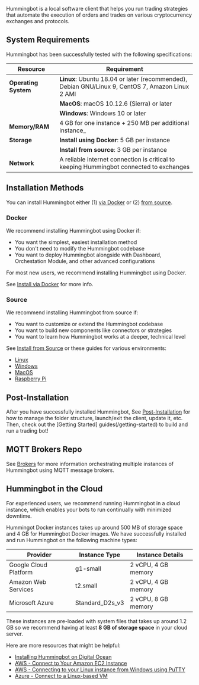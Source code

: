 Hummingbot is a local software client that helps you run trading strategies that automate the execution of orders and trades on various cryptocurrency exchanges and protocols.

## System Requirements

Hummingbot has been successfully tested with the following specifications:

| Resource             | Requirement                                                                                                                  |
| -------------------- | ---------------------------------------------------------------------------------------------------------------------------- |
| **Operating System** | **Linux**: Ubuntu 18.04 or later (recommended), Debian GNU/Linux 9, CentOS 7, Amazon Linux 2 AMI |
|                      | **MacOS**: macOS 10.12.6 (Sierra) or later                                                                                   |
|                      | **Windows**: Windows 10 or later                                                                                             |
| **Memory/RAM**       | 4 GB for one instance + 250 MB per additional instance_                                                                          |
| **Storage**          | **Install using Docker**: 5 GB per instance                                                                                  |
|                      | **Install from source**: 3 GB per instance                                                                                   |
| **Network**          | A reliable internet connection is critical to keeping Hummingbot connected to exchanges                                     |

## Installation Methods

You can install Hummingbot either (1) [via Docker](./docker.md) or (2) [from source](./source/).

### Docker

We recommend installing Hummingbot using Docker if:

- You want the simplest, easiest installation method
- You don't need to modify the Hummingbot codebase
- You want to deploy Hummingbot alongside with Dashboard, Orchestation Module, and other advanced configurations

For most new users, we recommend installing Hummingbot using Docker.

See [Install via Docker](./docker.md) for more info.

### Source

We recommend installing Hummingbot from source if:

- You want to customize or extend the Hummingbot codebase
- You want to build new components like connectors or strategies
- You want to learn how Hummingbot works at a deeper, technical level

See [Install from Source](./source/) or these guides for various environments:

* [Linux](./linux.md)
* [Windows](./windows.md)
* [MacOS](./mac.md)
* [Raspberry Pi](./raspberry-pi.md)

## Post-Installation

After you have successfully installed Hummingbot, See [Post-Installation](./post-installation.md) for how to manage the folder structure, launch/exit the client, update it, etc. Then, check out the [Getting Started] guides(/getting-started) to build and run a trading bot!

## MQTT Brokers Repo

See [Brokers](./broker.md) for more information orchestrating multiple instances of Hummingbot using MQTT message brokers.

## Hummingbot in the Cloud

For experienced users, we recommend running Hummingbot in a cloud instance, which enables your bots to run continually with minimized downtime.

Hummingot Docker instances takes up around 500 MB of storage space and 4 GB for Hummingbot Docker images. We have successfully installed and run Hummingbot on the following machine types:

| Provider              | Instance Type   | Instance Details      |
| --------------------- | --------------- | --------------------- |
| Google Cloud Platform | g1-small        | 2 vCPU, 4 GB memory |
| Amazon Web Services   | t2.small        | 2 vCPU, 4 GB memory   |
| Microsoft Azure       | Standard_D2s_v3 | 2 vCPU, 8 GB memory   |

These instances are pre-loaded with system files that takes up around 1.2 GB so we recommend having at least **8 GB of storage space** in your cloud server.

Here are more resources that might be helpful:

- [Installing Hummingbot on Digital Ocean](https://www.youtube.com/watch?v=XzQJbEJn9ag)
- [AWS - Connect to Your Amazon EC2 Instance](https://aws.amazon.com/ec2/?nc2=h_ql_prod_fs_ec2&ec2-whats-new.sort-by=item.additionalFields.postDateTime&ec2-whats-new.sort-order=desc)
- [AWS - Connecting to your Linux instance from Windows using PuTTY](https://docs.aws.amazon.com/AWSEC2/latest/UserGuide/putty.html)
- [Azure - Connect to a Linux-based VM](https://docs.microsoft.com/en-us/azure/marketplace/partner-center-portal/create-azure-vm-technical-asset#connect-to-a-linux-based-vm)